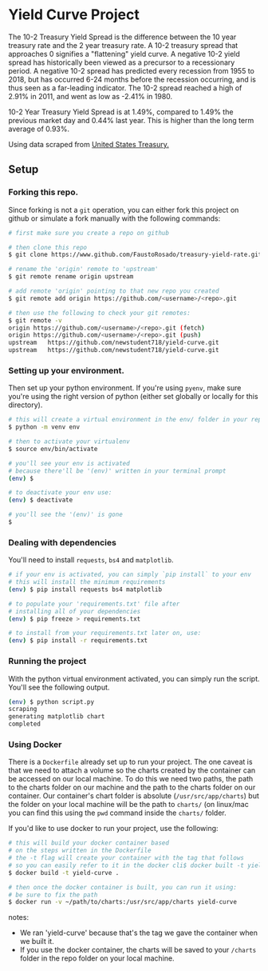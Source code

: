 # Yield Curve Project


The 10-2 Treasury Yield Spread is the difference between the 10 year treasury rate and the 2 year treasury rate. A 10-2 treasury spread that approaches 0 signifies a "flattening" yield curve. A negative 10-2 yield spread has historically been viewed as a precursor to a recessionary period. A negative 10-2 spread has predicted every recession from 1955 to 2018, but has occurred 6-24 months before the recession occurring, and is thus seen as a far-leading indicator. The 10-2 spread reached a high of 2.91% in 2011, and went as low as -2.41% in 1980.

10-2 Year Treasury Yield Spread is at 1.49%, compared to 1.49% the previous market day and 0.44% last year. This is higher than the long term average of 0.93%.

Using data scraped from [United States Treasury.](https://www.treasury.gov/resource-center/data-chart-center/interest-rates/Pages/TextView.aspx?data=yield')


## Setup

### Forking this repo.

Since forking is not a `git` operation, you can either fork this project on github or simulate a fork manually with the following commands:

```bash
# first make sure you create a repo on github

# then clone this repo
$ git clone https://www.github.com/FaustoRosado/treasury-yield-rate.git

# rename the 'origin' remote to 'upstream'
$ git remote rename origin upstream

# add remote 'origin' pointing to that new repo you created
$ git remote add origin https://github.com/<username>/<repo>.git 

# then use the following to check your git remotes:
$ git remote -v
origin https://github.com/<username>/<repo>.git (fetch)
origin https://github.com/<username>/<repo>.git (push)
upstream   https://github.com/newstudent718/yield-curve.git
upstream   https://github.com/newstudent718/yield-curve.git
```

### Setting up your environment.

Then set up your python environment. If you're using `pyenv`, make sure you're using the right version of python (either set globally or locally for this directory). 

```bash
# this will create a virtual environment in the env/ folder in your repo
$ python -m venv env

# then to activate your virtualenv
$ source env/bin/activate

# you'll see your env is activated
# because there'll be '(env)' written in your terminal prompt
(env) $ 

# to deactivate your env use:
(env) $ deactivate

# you'll see the '(env)' is gone
$ 

```

### Dealing with dependencies

You'll need to install `requests`, `bs4` and `matplotlib`.

```bash
# if your env is activated, you can simply `pip install` to your env
# this will install the minimum requirements
(env) $ pip install requests bs4 matplotlib 

# to populate your 'requirements.txt' file after 
# installing all of your dependencies
(env) $ pip freeze > requirements.txt

# to install from your requirements.txt later on, use:
(env) $ pip install -r requirements.txt
```
### Running the project

With the python virtual environment activated, you can simply run the script. You'll see the following output.
```bash
(env) $ python script.py
scraping
generating matplotlib chart
completed

```


### Using Docker

There is a `Dockerfile` already set up to run your project. The one caveat is that we need to attach a volume so the charts created by the container can be accessed on our local machine. To do this we need two paths, the path to the charts folder on our machine and the path to the charts folder on our container. Our container's chart folder is absolute (`/usr/src/app/charts`) but the folder on your local machine will be the path to `charts/` (on linux/mac you can find this using the `pwd` command inside the `charts/` folder.

If you'd like to use docker to run your project, use the following:

```bash
# this will build your docker container based 
# on the steps written in the Dockerfile
# the -t flag will create your container with the tag that follows
# so you can easily refer to it in the docker cli$ docker built -t yield-curve
$ docker build -t yield-curve .

# then once the docker container is built, you can run it using:
# be sure to fix the path
$ docker run -v ~/path/to/charts:/usr/src/app/charts yield-curve 
```	
notes: 
* We ran 'yield-curve' because that's the tag we gave the container when we built it.
* If you use the docker container, the charts will be saved to your `/charts` folder in the repo folder on your local machine. 

